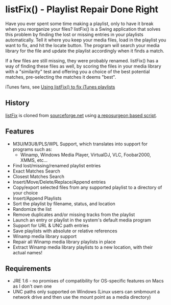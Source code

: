 
# listFix() - Playlist Repair Done Right
Have you ever spent some time making a playlist, only to have it break when you reorganize your files? listFix() is a Swing application that solves this problem by finding the lost or missing entries in your playlists automatically.  Tell it where you keep your media files, load in the playlist you want to fix, and hit the locate button.  The program will search your media library for the file and update the playlist accordingly when it finds a match.

If a few files are still missing, they were probably renamed.  listFix() has a way of finding these files as well, by scoring the files in your media library with a "similarity" test and offering you a choice of the best potential matches, pre-selecting the matches it deems "best".

iTunes fans, see [Using listFix() to fix iTunes playlists](https://sourceforge.net/apps/mediawiki/listfix/index.php?title=Fix_iTunes_playlists)

## History

[listFix](https://github.com/Borewit/listFix) is cloned from [sourceforge.net](http://listfix.sourceforge.net/) using [a reposurgeon based script](https://github.com/Borewit/migrate-listFx).

## Features
* M3U/M3U8/PLS/WPL Support, which translates into support for programs such as:
  * Winamp, Windows Media Player, VirtualDJ, VLC, Foobar2000, XMMS, etc...
* Find lost/missing/renamed playlist entries
* Exact Matches Search
* Closest Matches Search
* Insert/Move/Delete/Replace/Append entries
* Copy/export selected files from any supported playlist to a directory of your choice
* Insert/Append Playlists
* Sort the playlist by filename, status, and location
* Randomize the list
* Remove duplicates and/or missing tracks from the playlist
* Launch an entry or playlist in the system's default media program
* Support for URL & UNC path entries
* Save playlists with absolute or relative references
* Winamp media library support
* Repair all Winamp media library playlists in place
* Extract Winamp media library playlists to a new location, with their actual names!

## Requirements
* JRE 1.6 - no promises of compatibility for OS-specific features on Macs as I don't own one
* UNC paths only supported on Windows (Linux users can smbmount a network drive and then use the mount point as a media directory)
